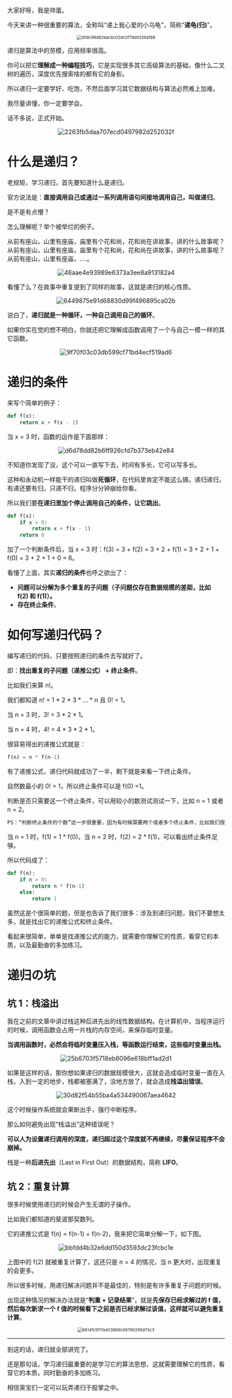 大家好呀，我是帅蛋。

今天来讲一种很重要的算法，全称叫“递上我心爱的小乌龟”，简称“**递龟(归)**”。

<div align=center>

<img src="https://gitee.com/codegoudan/codegoudanIMG/raw/master/202201/20220122_210630413_0.jpg" alt="d59c99d82eacbc02dc0f79d0258af88" style="zoom:67%;" />

</div>

递归是算法中的劳模，应用频率很高。

你可以把它**理解成一种编程技巧**，它是实现很多其它高级算法的基础，像什么二叉树的遍历，深度优先搜索啥的都有它的身影。

所以递归一定要学好、吃饱，不然后面学习其它数据结构与算法必然难上加难。

我尽量讲懂，你一定要学会。

话不多说，正式开始。

<div align=center>

![2263fb5daa707ecd0497982d252032f](https://gitee.com/codegoudan/codegoudanIMG/raw/master/202201/20220122_210652567_0.jpg)

</div>



# 什么是递归？

老规矩，学习递归，首先要知道什么是递归。

官方说法是：**直接调用自己或通过一系列调用语句间接地调用自己，叫做递归**。

是不是有点懵？

怎么理解呢？举个被举烂的例子。

从前有座山，山里有座庙，庙里有个花和尚，花和尚在讲故事，讲的什么故事呢？从前有座山，山里有座庙，庙里有个花和尚，花和尚在讲故事，讲的什么故事呢？从前有座山，山里有座庙，....。

<div align=center>

![46aae4e93989e6373a3ee8a913182a4](https://gitee.com/codegoudan/codegoudanIMG/raw/master/202201/20220122_210723232_0.jpg)

</div>

看懂了么？在故事中重复提到了同样的故事，这就是递归的核心性质。

<div align=center>

![6449875e91d68830d99f496895ca02b](https://gitee.com/codegoudan/codegoudanIMG/raw/master/202201/20220122_210737103_0.jpg)

</div>

说白了，**递归就是一种循环，一种自己调用自己的循环**。

如果你实在觉的想不明白，你就还把它理解成函数调用了一个与自己一模一样的其它函数。

<div align=center>

![9f70f03c03db599cf71bd4ecf519ad6](https://gitee.com/codegoudan/codegoudanIMG/raw/master/202201/20220122_210755576_0.jpg)

</div>



# 递归的条件

来写个简单的例子：

```Python
def f(x):
    return x + f(x - 1)
```

当 x = 3 时，函数的运作是下面那样：

<div align=center>

![d6d78dd82b6ff926cfd7b373eb42e84](https://gitee.com/codegoudan/codegoudanIMG/raw/master/202201/20220122_210832719_0.jpg)

</div>

不知道你发现了没，这个可以一直写下去，时间有多长，它可以写多长。

这种和永动机一样能干的递归叫做**死循环**，在代码里肯定不能这么搞，递归递归，有递还要有归，只递不归，程序分分钟崩给你看。

所以我们要**在递归里加个停止调用自己的条件，让它跳出**。

```Python
def f(x):
    if x > 0:
        return x + f(x - 1)
    return 0
```

加了一个判断条件后，当 x = 3 时：f(3) = 3 + f(2) = 3 + 2 + f(1) = 3 + 2 + 1 + f(0) = 3 + 2 + 1 + 0 = 6。

看懂了上面，其实**递归的条件**也呼之欲出了：

- **问题可以分解为多个重复的子问题（子问题仅存在数据规模的差距，比如　f(2) 和 f(1)）。**
- **存在终止条件**。



# 如何写递归代码？

编写递归的代码，只要按照递归的条件去写就好了。

即：**找出重复的子问题（递推公式） + 终止条件**。

比如我们来算 n!。

我们都知道 n! = 1 * 2 * 3 * ... * n 且 0! = 1。

当 n = 3 时，3! = 3 * 2 * 1。

当 n = 4 时，4! = 4 * 3 * 2 * 1。

很容易得出的递推公式就是：

```Python
f(n) = n * f(n-1)
```

有了递推公式，递归代码就成功了一半，剩下就是来看一下终止条件。

自然数最小的 0! = 1，所以终止条件可以是 f(0) =1。

判断是否只需要这一个终止条件，可以用较小的数测试测试一下，比如 n = 1 或者 n = 2。

```Python
PS：“判断终止条件的个数”这一步很重要，因为有时候需要两个或者多个终止条件，比如我们很熟悉的斐波那契数列，后面实战题碰到我会再讲。
```

当 n = 1 时，f(1) = 1 * f(0)，当 n = 2 时，f(2) = 2 * f(1)，可以看出终止条件足够。

所以代码成了：

```Python
def f(n):
    if n > 0:
        return n * f(n-1)
    else:
        return 1
```

虽然这是个很简单的题，但是也告诉了我们很多：涉及到递归问题，我们不要想太多，就是找出它的递推公式和终止条件。

看起来很简单，单单是找递推公式的能力，就需要你理解它的性质，看穿它的本质，以及最勤奋的多加练习。



# 递归の坑



## 坑 1：栈溢出

我在之前的文章中讲过栈这种后进先出的线性数据结构。在计算机中，当程序运行的时候，调用函数会占用一片栈的内存空间，来保存临时变量。

**当调用函数时，必然会将临时变量压入栈，等函数运行结束，这些临时变量出栈。**

<div align=center>

![25b6703f5718eb6096e618bff1ad2d1](https://gitee.com/codegoudan/codegoudanIMG/raw/master/202201/20220122_211155649_0.jpg)

</div>

如果是这样的话，那你想如果递归的数据规模很大，这就会造成临时变量一直在入栈，入到一定的地步，栈都被塞满了，没地方放了，就会造成**栈溢出错误**。

<div align=center>

![30d82f54b55ba4a534490067aea4642](https://gitee.com/codegoudan/codegoudanIMG/raw/master/202201/20220122_211234107_0.jpg)

</div>

这个时候操作系统就会果断出手，强行中断程序。

那么如何避免出现“栈溢出”这种错误呢？

**可以人为设置递归调用的深度，递归超过这个深度就不再继续，尽量保证程序不会崩掉。**

栈是一种**后进先出**（Last in First Out）的数据结构，简称 **LIFO**。



## 坑 2：重复计算

很多时候使用递归的时候会产生无谓的子操作。

比如我们都知道的斐波那契数列。

它的递推公式是 f(n) = f(n-1) + f(n-2)，我来把它简单分解一下，如下图。

<div align=center>

![bbfdd4b32e6dd150d3593dc23fcbc1e](https://gitee.com/codegoudan/codegoudanIMG/raw/master/202201/20220122_211315183_0.jpg)

</div>

上图中的 f(2) 就被重复计算了，这还只是 n = 4 的情况，当 n 更大时，出现重复的会更多。

所以很多时候，用递归解决问题并不是最佳的，特别是有许多重复子问题的时候。

出现这种情况的解决办法就是“**判重 + 记录结果**”，就是**先保存已经求解过的 f 值，然后每次新求一个 f 值的时候看下之前是否已经求解过该值，这样就可以避免重复计算**。 

<div align=center>

<img src="https://gitee.com/codegoudan/codegoudanIMG/raw/master/202201/20220122_211332920_0.jpg" alt="6614fc5f17a403869c06790295d73c3" style="zoom: 67%;" />

</div>

---

到这的话，递归就全部讲完了。

还是那句话，学习递归最重要的是学习它的算法思想，这就需要理解它的性质，看穿它的本质，同时勤奋的多加练习。

相信臭宝们一定可以玩弄递归于股掌之中。

